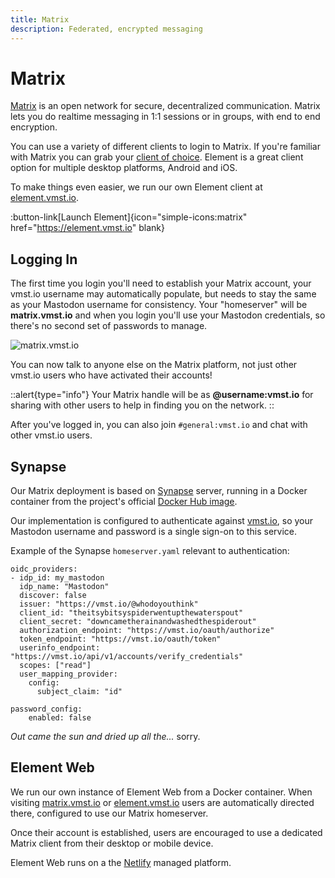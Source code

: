 ```yaml
---
title: Matrix
description: Federated, encrypted messaging
---
```


# Matrix

[Matrix](https://matrix.org) is an open network for secure, decentralized communication.
Matrix lets you do realtime messaging in 1:1 sessions or in groups, with end to end encryption.

You can use a variety of different clients to login to Matrix. If you're familiar with Matrix you can grab your [client of choice](https://www.matrix.org/clients/). Element is a great client option for multiple desktop platforms, Android and iOS.

To make things even easier, we run our own Element client at [element.vmst.io](https://element.vmst.io).

:button-link[Launch Element]{icon="simple-icons:matrix" href="https://element.vmst.io" blank}

## Logging In

The first time you login you'll need to establish your Matrix account, your vmst.io username may automatically populate, but needs to stay the same as your Mastodon username for consistency. Your "homeserver" will be **matrix.vmst.io** and when you login you'll use your Mastodon credentials, so there's no second set of passwords to manage.

![matrix.vmst.io](https://cdn.vmst.io/docs/matrix-login.png)

You can now talk to anyone else on the Matrix platform, not just other vmst.io users who have activated their accounts!

::alert{type="info"}
Your Matrix handle will be as **@username:vmst.io** for sharing with other users to help in finding you on the network.
::

After you've logged in, you can also join `#general:vmst.io` and chat with other vmst.io users.

## Synapse

Our Matrix deployment is based on [Synapse](https://matrix.org/docs/projects/server/synapse) server, running in a Docker container from the project's official [Docker Hub image](https://hub.docker.com/r/matrixdotorg/synapse).

Our implementation is configured to authenticate against [vmst.io](https://vmst.io), so your Mastodon username and password is a single sign-on to this service.

Example of the Synapse `homeserver.yaml` relevant to authentication:

```text
oidc_providers:
- idp_id: my_mastodon
  idp_name: "Mastodon"
  discover: false
  issuer: "https://vmst.io/@whodoyouthink"
  client_id: "theitsybitsyspiderwentupthewaterspout"  
  client_secret: "downcametherainandwashedthespiderout"
  authorization_endpoint: "https://vmst.io/oauth/authorize"
  token_endpoint: "https://vmst.io/oauth/token"
  userinfo_endpoint: "https://vmst.io/api/v1/accounts/verify_credentials"
  scopes: ["read"]
  user_mapping_provider:
    config:
      subject_claim: "id"

password_config:
    enabled: false
```

_Out came the sun and dried up all the..._ sorry.

## Element Web

We run our own instance of Element Web from a Docker container.
When visiting [matrix.vmst.io](https://element.vmst.io) or [element.vmst.io](https://element.vmst.io) users are automatically directed there, configured to use our Matrix homeserver.

Once their account is established, users are encouraged to use a dedicated Matrix client from their desktop or mobile device.

Element Web runs on a the [Netlify](https://www.netlify.com) managed platform.
